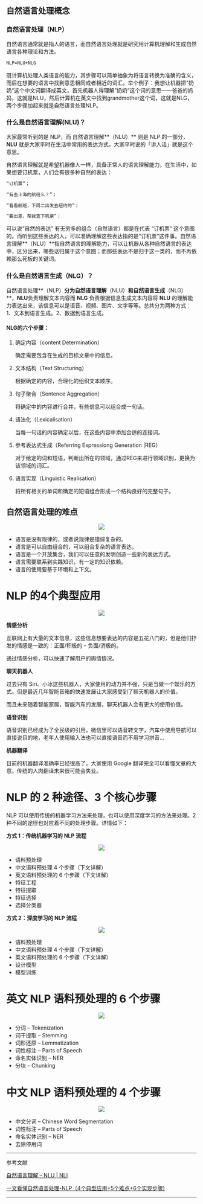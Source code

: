## 自然语言处理概念

### 自然语言处理（NLP）

自然语言通常就是指人的语言，而自然语言处理就是研究用计算机理解和生成自然语言各种理论和方法。

```markdown
NLP=NLU+NLG
```

既计算机处理人类语言的能力，其步骤可以简单抽象为将语言转换为准确的含义，而后在想要的语言中找到意思相同或者相近的词汇。举个例子：我想让机器把”奶奶“这个中文词翻译成英文，首先机器人得理解”奶奶“这个词的意思——爸爸的妈妈，这就是NLU，然后计算机在英文中找到grandmother这个词，这就是NLG，两个步骤加起来就是自然语言处理NLP。

### 什么是自然语言理解(NLU)？

大家最常听到的是 NLP，而 自然语言理解**（NLU）** 则是 NLP 的一部分，**NLU** 就是大家平时在生活中常用的表达方式，大家平时说的「讲人话」就是这个意思。

自然语言理解就是希望机器像人一样，具备正常人的语言理解能力，在生活中，如果想要订机票，人们会有很多种自然的表达：

```markdown
“订机票”；

“有去上海的航班么？”；

“看看航班，下周二出发去纽约的”；

“要出差，帮我查下机票”；
```

可以说“自然的表达” 有无穷多的组合（自然语言）都是在代表 “订机票” 这个意图的。而听到这些表达的人，可以准确理解这些表达指的是“订机票”这件事。自然语言理解**（NLU）**指自然语言的理解能力，可以让机器从各种自然语言的表达中，区分出来，哪些话归属于这个意图；而那些表达不是归于这一类的，而不再依赖那么死板的关键词。

### 什么是自然语言生成（NLG）？

自然语言处理**（NLP）**分为自然语言理解**（NLU）**和自然语言生成**（NLG）**，**NLU**负责理解文本内容而 **NLG** 负责根据信息生成文本内容将 **NLU** 的理解能力表达出来，该信息可以是语音、视频、图片、文字等等。总共分为两种方式：1、文本到语言生成。2、数据到语言生成。

#### NLG的六个步骤：

1. 确定内容（content Determination）

   确定需要包含在生成的目标文章中的信息。

2. 文本结构（Text Structuring）

   根据确定的内容，合理化的组织文本顺序。

3. 句子聚合（Sentence Aggregation）

   将确定中的内容进行合并，有些信息可以组合成一句话。

4. 语法化（Lexicalisation）

   当每一句话的内容确定以后，在这些内容中添加合适的连接词。

5. 参考表达式生成（Referring Expressiong Generation |REG）

   对于给定的词和短语，判断出所在的领域，通过REG来进行领域识别，更换为该领域的词汇。

6. 语言实现（Linguistic Realisation）

   将所有相关的单词和确定的短语组合形成一个结构良好的完整句子。



## 自然语言处理的难点

<div align="center"><img src="./chapter1/res/chapter1-6.png"></div>

- 语言是没有规律的，或者说规律是错综复杂的。
- 语言是可以自由组合的，可以组合复杂的语言表达。
- 语言是一个开放集合，我们可以任意的发明创造一些新的表达方式。
- 语言需要联系到实践知识，有一定的知识依赖。
- 语言的使用要基于环境和上下文。



# NLP 的4个典型应用

<div align="center"><img src="./chapter1/res/chapter1-1.png"></div>

**情感分析**

互联网上有大量的文本信息，这些信息想要表达的内容是五花八门的，但是他们抒发的情感是一致的：正面/积极的 – 负面/消极的。

通过情感分析，可以快速了解用户的舆情情况。

**聊天机器人**

过去只有 Siri、小冰这些机器人，大家使用的动力并不强，只是当做一个娱乐的方式。但是最近几年智能音箱的快速发展让大家感受到了聊天机器人的价值。

而且未来随着智能家居，智能汽车的发展，聊天机器人会有更大的使用价值。

**语音识别**

语音识别已经成为了全民级的引用，微信里可以语音转文字，汽车中使用导航可以直接说目的地，老年人使用输入法也可以直接语音而不用学习拼音…

**机器翻译**

目前的机器翻译准确率已经很高了，大家使用 Google 翻译完全可以看懂文章的大意。传统的人肉翻译未来很可能会失业。

# NLP 的 2 种途径、3 个核心步骤

NLP 可以使用传统的机器学习方法来处理，也可以使用深度学习的方法来处理。2 种不同的途径也对应着不同的处理步骤。详情如下：

**方式 1：传统机器学习的 NLP 流程**

<div align="center"><img src="./chapter1/res/chapter1-2.png"></div>

- 语料预处理
- 中文语料预处理 4 个步骤（下文详解）
- 英文语料预处理的 6 个步骤（下文详解）
- 特征工程
- 特征提取
- 特征选择
- 选择分类器

**方式 2：深度学习的 NLP 流程**

<div align="center"><img src="./chapter1/res/chapter1-3.png"></div>

- 语料预处理
- 中文语料预处理 4 个步骤（下文详解）
- 英文语料预处理的 6 个步骤（下文详解）
- 设计模型
- 模型训练

# 英文 NLP 语料预处理的 6 个步骤

<div align="center"><img src="./chapter1/res/chapter1-4.png"></div>

- 分词 – Tokenization
- 词干提取 – Stemming
- 词形还原 – Lemmatization
- 词性标注 – Parts of Speech
- 命名实体识别 – NER
- 分块 – Chunking

# 中文 NLP 语料预处理的 4 个步骤

<div align="center"><img src="./chapter1/res/chapter1-5.png"></div>

- 中文分词 – Chinese Word Segmentation
- 词性标注 – Parts of Speech
- 命名实体识别 – NER
- 去除停用词

---

参考文献

[自然语言理解 – NLU | NLI](https://easyai.tech/ai-definition/nlu/#waht)

[一文看懂自然语言处理-NLP（4个典型应用+5个难点+6个实现步骤) ](http://blog.itpub.net/29829936/viewspace-2657676/)      

---

